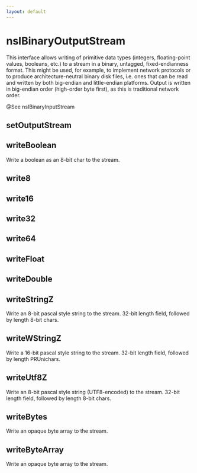 ```yaml
---
layout: default
---
```


# nsIBinaryOutputStream #

This interface allows writing of primitive data types (integers,
floating-point values, booleans, etc.) to a stream in a binary, untagged,
fixed-endianness format.  This might be used, for example, to implement
network protocols or to produce architecture-neutral binary disk files,
i.e. ones that can be read and written by both big-endian and little-endian
platforms.  Output is written in big-endian order (high-order byte first),
as this is traditional network order.

@See nsIBinaryInputStream


## setOutputStream ##

## writeBoolean ##

Write a boolean as an 8-bit char to the stream.


## write8 ##

## write16 ##

## write32 ##

## write64 ##

## writeFloat ##

## writeDouble ##

## writeStringZ ##

Write an 8-bit pascal style string to the stream.
32-bit length field, followed by length 8-bit chars.


## writeWStringZ ##

Write a 16-bit pascal style string to the stream.
32-bit length field, followed by length PRUnichars.


## writeUtf8Z ##

Write an 8-bit pascal style string (UTF8-encoded) to the stream.
32-bit length field, followed by length 8-bit chars.


## writeBytes ##

Write an opaque byte array to the stream.


## writeByteArray ##

Write an opaque byte array to the stream.


